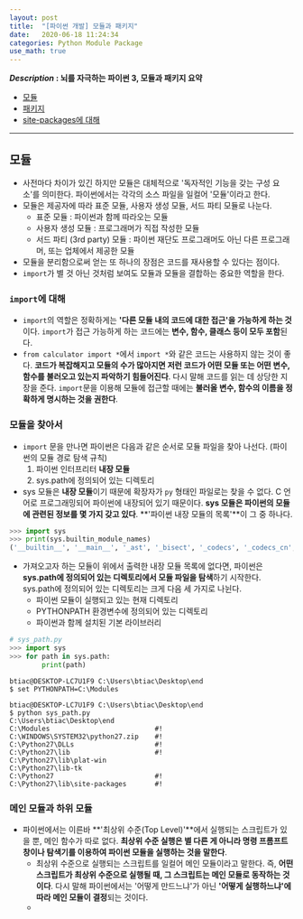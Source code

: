 ```yaml
---
layout: post
title:  "[파이썬 개발] 모듈과 패키지"
date:   2020-06-18 11:24:34 
categories: Python Module Package
use_math: true
---
```


**_Description_ : 뇌를 자극하는 파이썬 3, 모듈과 패키지 요약**

* [모듈](#module)
* [패키지](#packages)
* [site-packages에 대해](#site-packages)

***

## 모듈 <a id="module"></a>

* 사전마다 차이가 있긴 하지만 모듈은 대체적으로 '독자적인 기능을 갖는 구성 요소'를 의미한다.  파이썬에서는 각각의 소스 파일을 일컬어 '모듈'이라고 한다. 
* 모듈은 제공자에 따라 표준 모듈, 사용자 생성 모듈, 서드 파티 모듈로 나눈다. 
	* 표준 모듈 : 파이썬과 함께 따라오는 모듈
	* 사용자 생성 모듈 : 프로그래머가 직접 작성한 모듈
	* 서드 파티 (3rd party) 모듈 : 파이썬 재단도 프로그래머도 아닌 다른 프로그래머, 또는 업체에서 제공한 모듈
* 모듈을 분리함으로써 얻는 또 하나의 장점은 코드를 재사용할 수 있다는 점이다. 
* `import`가 별 것 아닌 것처럼 보여도 모듈과 모듈을 결합하는 중요한 역할을 한다. 


### `import`에 대해

* `import`의 역할은 정확하게는 **'다른 모듈 내의 코드에 대한 접근'을 가능하게 하는 것**이다. `import`가 접근 가능하게 하는 코드에는 **변수, 함수, 클래스 등이 모두 포함**된다. 
* `from calculator import *`에서 `import *`와 같은 코드는 사용하지 않는 것이 좋다. **코드가 복잡해지고 모듈의 수가 많아지면 저런 코드가 어떤 모듈 또는 어떤 변수, 함수를 불러오고 있는지 파악하기 힘들어진다**. 다시 말해 코드를 읽는 데 상당한 지장을 준다. `import`문을 이용해 모듈에 접근할 때에는 **불러올 변수, 함수의 이름을 정확하게 명시하는 것을 권한다**.


### 모듈을 찾아서

* `import` 문을 만나면 파이썬은 다음과 같은 순서로 모듈 파일을 찾아 나선다. (파이썬의 모듈 경로 탐색 규칙)
	1.	파이썬 인터프리터 **내장 모듈**
	2.	sys.path에 정의되어 있는 디렉토리
* sys 모듈은 **내장 모듈**이기 때문에 확장자가 `py` 형태인 파일로는 찾을 수 없다. C 언어로 프로그래밍되어 파이썬에 내장되어 있기 때문이다. **sys 모듈은 파이썬의 모듈에 관련된 정보를 몇 가지 갖고 있다**. **'파이썬 내장 모듈의 목록'**이 그 중 하나다.  
```python
>>> import sys
>>> print(sys.builtin_module_names)
('__builtin__', '__main__', '_ast', '_bisect', '_codecs', '_codecs_cn', '_codecs_hk', '_codecs_iso2022', '_codecs_jp', '_codecs_kr', '_codecs_tw', '_collections', '_csv', '_functools', '_heapq', '_hotshot', '_io', '_json', '_locale', '_lsprof', '_md5', '_multibytecodec', '_random', '_sha', '_sha256', '_sha512', '_sre', '_struct', '_subprocess', '_symtable', '_warnings', '_weakref', '_winreg', 'array', 'audioop', 'binascii', 'cPickle', 'cStringIO', 'cmath', 'datetime', 'errno', 'exceptions', 'future_builtins', 'gc', 'imageop', 'imp', 'itertools', 'marshal', 'math', 'mmap', 'msvcrt', 'nt', 'operator', 'parser', 'signal', 'strop', 'sys', 'thread', 'time', 'xxsubtype', 'zipimport', 'zlib')
```
* 가져오고자 하는 모듈이 위에서 출력한 내장 모듈 목록에 없다면, 파이썬은 **sys.path에 정의되어 있는 디렉토리에서 모듈 파일을 탐색**하기 시작한다. sys.path에 정의되어 있는 디렉토리는 크게 다음 세 가지로 나뉜다.
	* 파이썬 모듈이 실행되고 있는 현재 디렉토리
	* PYTHONPATH 환경변수에 정의되어 있는 디렉토리
	* 파이썬과 함께 설치된 기본 라이브러리 

```python
# sys_path.py
>>> import sys
>>> for path in sys.path:
		print(path)
```

```
btiac@DESKTOP-LC7U1F9 C:\Users\btiac\Desktop\end
$ set PYTHONPATH=C:\Modules

btiac@DESKTOP-LC7U1F9 C:\Users\btiac\Desktop\end
$ python sys_path.py
C:\Users\btiac\Desktop\end
C:\Modules							#!
C:\WINDOWS\SYSTEM32\python27.zip	#!
C:\Python27\DLLs					#!
C:\Python27\lib						#!
C:\Python27\lib\plat-win
C:\Python27\lib-tk
C:\Python27							#!
C:\Python27\lib\site-packages		#!
``` 


### 메인 모듈과 하위 모듈

* 파이썬에서는 이른바 **'최상위 수준(Top Level)'**에서 실행되는 스크립트가 있을 뿐, 메인 함수가 따로 없다. **최상위 수준 실행은 별 다른 게 아니라 명령 프롬프트 창이나 탐색기를 이용하여 파이썬 모듈을 실행하는 것을 말한다**.
	* 최상위 수준으로 실행되는 스크립트를 일컬어 메인 모듈이라고 말한다. 즉, **어떤 스크립트가 최상위 수준으로 실행될 때, 그 스크립트는 메인 모듈로 동작하는 것이다**. 다시 말해 파이썬에서는 '어떻게 만드느냐'가 아닌 **'어떻게 실행하느냐'에 따라 메인 모듈이 결정**되는 것이다. 
	*  
<!--stackedit_data:
eyJoaXN0b3J5IjpbLTE4NTYxMTU3MDcsMTE1Mzc5NzYzNywtMT
Y3OTQ1MzcyNiwxNjg2NTU0MDA2XX0=
-->